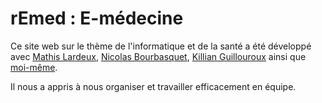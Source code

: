# rEmed : E-médecine
Ce site web sur le thème de l'informatique et de la santé a été développé avec [Mathis Lardeux](https://github.com/mathislardeux), [Nicolas Bourbasquet](https://www.linkedin.com/in/nicolas-bourbasquet-906b541a7), [Killian Guillouroux](https://www.instagram.com/kiki_la_couille) ainsi que [moi-même](https://github.com/killianmonnier).

Il nous a appris à nous organiser et travailler efficacement en équipe.
